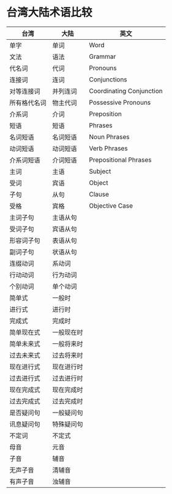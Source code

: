 # 台湾大陆术语比较

|  台湾   |  大陆  | 英文 |
| ------ | ------ | ------
| 单字    | 单词 | Word |
| 文法    | 语法 | Grammar |
| 代名词   | 代词 | Pronouns|
| 连接词   | 连词 | Conjunctions|
| 对等连接词  | 并列连词 |Coordinating Conjunction|
| 所有格代名词 | 物主代词 |Possessive Pronouns|
| 介系词   | 介词 | Preposition|
| 短语    | 短语 | Phrases |
| 名词短语 | 名词短语 | Noun Phrases |
| 动词短语  | 动词短语   | Verb Phrases |
| 介系词短语    | 介词短语 | Prepositional Phrases|
| 主词    | 主语 |Subject|
| 受词    | 宾语 |Object|
| 子句    | 从句 | Clause |
| 受格    | 宾格 | Objective Case|
| 主词子句    | 主语从句 |        |
| 受词子句    | 宾语从句 |        |
| 形容词子句    | 表语从句 |        |
| 副词子句   | 状语从句 |        |
| 连缀动词   | 系动词 |        |
| 行动动词 | 行为动词 |        |
| 个别动词 | 单个动词 |        |
| 简单式 | 一般时 |        |
| 进行式 | 进行时 |        |
| 完成式 | 完成时 |        |
| 简单现在式 | 一般现在时 |        |
| 简单未来式 | 一般将来时 |        |
| 过去未来式 | 过去将来时 |        |
| 现在进行式 | 现在进行时 |        |
| 过去进行式  |过去进行时 |        |
| 现在完成式 | 现在完成时 |        |
| 过去完成式 | 过去完成时 |        |
| 是否疑问句 | 一般疑问句 |        |
| 讯息疑问句 | 特殊疑问句 |        |
| 不定词 | 不定式 |        |
| 母音 | 元音 |        |
| 子音 | 辅音 |        |
| 无声子音 | 清辅音 |        |
| 有声子音 | 浊辅音 |        |